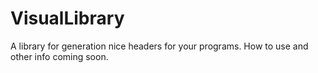 # VisualLibrary
A library for generation nice headers for your programs. How to use and other info coming soon.
